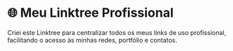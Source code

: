 # 🌐 Meu Linktree Profissional

Criei este Linktree para centralizar todos os meus links de uso profissional, facilitando o acesso às minhas redes, portfólio e contatos.  


